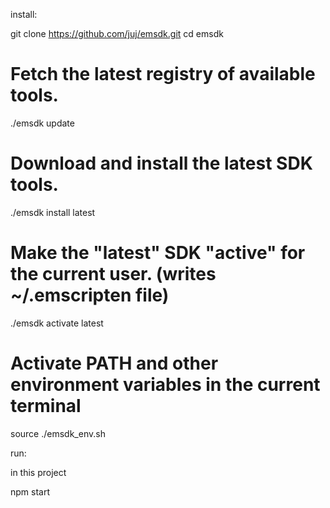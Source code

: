 install:

git clone https://github.com/juj/emsdk.git
cd emsdk

# Fetch the latest registry of available tools.

./emsdk update

# Download and install the latest SDK tools.

./emsdk install latest

# Make the "latest" SDK "active" for the current user. (writes ~/.emscripten file)

./emsdk activate latest

# Activate PATH and other environment variables in the current terminal

source ./emsdk_env.sh

run:

in this project

npm start

